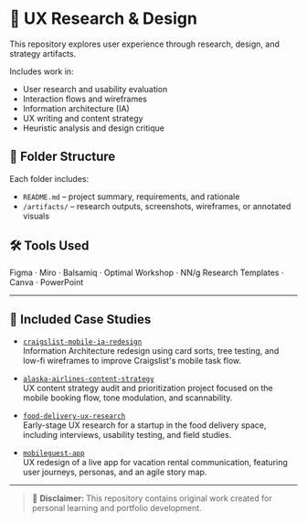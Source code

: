 # 🧪 UX Research & Design

This repository explores user experience through research, design, and strategy artifacts.

Includes work in:
- User research and usability evaluation
- Interaction flows and wireframes
- Information architecture (IA)
- UX writing and content strategy
- Heuristic analysis and design critique

## 📁 Folder Structure

Each folder includes:
- `README.md` – project summary, requirements, and rationale
- `/artifacts/` – research outputs, screenshots, wireframes, or annotated visuals

## 🛠 Tools Used

Figma · Miro · Balsamiq · Optimal Workshop · NN/g Research Templates · Canva · PowerPoint

---

## 🔎 Included Case Studies

- [`craigslist-mobile-ia-redesign`](./craigslist-mobile-ia-redesign/)  
  Information Architecture redesign using card sorts, tree testing, and low-fi wireframes to improve Craigslist's mobile task flow.

- [`alaska-airlines-content-strategy`](./alaska-airlines-content-strategy/)  
  UX content strategy audit and prioritization project focused on the mobile booking flow, tone modulation, and scannability.

- [`food-delivery-ux-research`](./food-delivery-ux-research/)  
  Early-stage UX research for a startup in the food delivery space, including interviews, usability testing, and field studies.

- [`mobileguest-app`](./mobileguest-app/)  
  UX redesign of a live app for vacation rental communication, featuring user journeys, personas, and an agile story map.

---

> 🛑 **Disclaimer:** This repository contains original work created for personal learning and portfolio development.  

